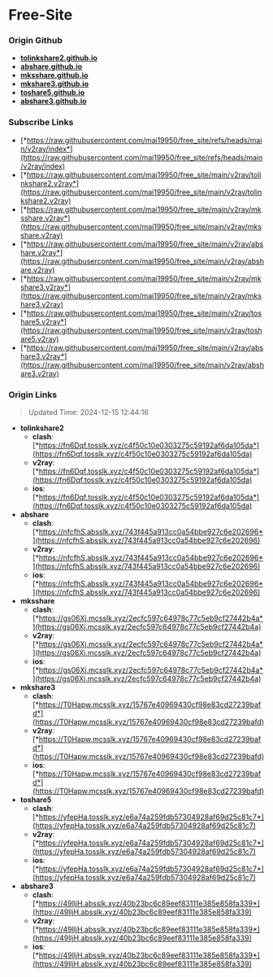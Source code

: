 # Free-Site

### Origin Github

- [**tolinkshare2.github.io**](https://github.com/tolinkshare2/tolinkshare2.github.io)
- [**abshare.github.io**](https://github.com/abshare/abshare.github.io)
- [**mksshare.github.io**](https://github.com/mksshare/mksshare.github.io)
- [**mkshare3.github.io**](https://github.com/mkshare3/mkshare3.github.io)
- [**toshare5.github.io**](https://github.com/toshare5/toshare5.github.io)
- [**abshare3.github.io**](https://github.com/abshare3/abshare3.github.io)

### Subscribe Links

- [*https://raw.githubusercontent.com/mai19950/free_site/refs/heads/main/v2ray/index*](https://raw.githubusercontent.com/mai19950/free_site/refs/heads/main/v2ray/index)
- [*https://raw.githubusercontent.com/mai19950/free_site/main/v2ray/tolinkshare2.v2ray*](https://raw.githubusercontent.com/mai19950/free_site/main/v2ray/tolinkshare2.v2ray)
- [*https://raw.githubusercontent.com/mai19950/free_site/main/v2ray/mksshare.v2ray*](https://raw.githubusercontent.com/mai19950/free_site/main/v2ray/mksshare.v2ray)
- [*https://raw.githubusercontent.com/mai19950/free_site/main/v2ray/abshare.v2ray*](https://raw.githubusercontent.com/mai19950/free_site/main/v2ray/abshare.v2ray)
- [*https://raw.githubusercontent.com/mai19950/free_site/main/v2ray/mkshare3.v2ray*](https://raw.githubusercontent.com/mai19950/free_site/main/v2ray/mkshare3.v2ray)
- [*https://raw.githubusercontent.com/mai19950/free_site/main/v2ray/toshare5.v2ray*](https://raw.githubusercontent.com/mai19950/free_site/main/v2ray/toshare5.v2ray)
- [*https://raw.githubusercontent.com/mai19950/free_site/main/v2ray/abshare3.v2ray*](https://raw.githubusercontent.com/mai19950/free_site/main/v2ray/abshare3.v2ray)

### Origin Links

> Updated Time: 2024-12-15 12:44:16

- **tolinkshare2**
  - **clash**: [*https://fn6Dqf.tosslk.xyz/c4f50c10e0303275c59192af6da105da*](https://fn6Dqf.tosslk.xyz/c4f50c10e0303275c59192af6da105da)
  - **v2ray**: [*https://fn6Dqf.tosslk.xyz/c4f50c10e0303275c59192af6da105da*](https://fn6Dqf.tosslk.xyz/c4f50c10e0303275c59192af6da105da)
  - **ios**: [*https://fn6Dqf.tosslk.xyz/c4f50c10e0303275c59192af6da105da*](https://fn6Dqf.tosslk.xyz/c4f50c10e0303275c59192af6da105da)
- **abshare**
  - **clash**: [*https://nfcfhS.absslk.xyz/743f445a913cc0a54bbe927c6e202696*](https://nfcfhS.absslk.xyz/743f445a913cc0a54bbe927c6e202696)
  - **v2ray**: [*https://nfcfhS.absslk.xyz/743f445a913cc0a54bbe927c6e202696*](https://nfcfhS.absslk.xyz/743f445a913cc0a54bbe927c6e202696)
  - **ios**: [*https://nfcfhS.absslk.xyz/743f445a913cc0a54bbe927c6e202696*](https://nfcfhS.absslk.xyz/743f445a913cc0a54bbe927c6e202696)
- **mksshare**
  - **clash**: [*https://gs06Xj.mcsslk.xyz/2ecfc597c64978c77c5eb9cf27442b4a*](https://gs06Xj.mcsslk.xyz/2ecfc597c64978c77c5eb9cf27442b4a)
  - **v2ray**: [*https://gs06Xj.mcsslk.xyz/2ecfc597c64978c77c5eb9cf27442b4a*](https://gs06Xj.mcsslk.xyz/2ecfc597c64978c77c5eb9cf27442b4a)
  - **ios**: [*https://gs06Xj.mcsslk.xyz/2ecfc597c64978c77c5eb9cf27442b4a*](https://gs06Xj.mcsslk.xyz/2ecfc597c64978c77c5eb9cf27442b4a)
- **mkshare3**
  - **clash**: [*https://T0Hapw.mcsslk.xyz/15767e40969430cf98e83cd27239bafd*](https://T0Hapw.mcsslk.xyz/15767e40969430cf98e83cd27239bafd)
  - **v2ray**: [*https://T0Hapw.mcsslk.xyz/15767e40969430cf98e83cd27239bafd*](https://T0Hapw.mcsslk.xyz/15767e40969430cf98e83cd27239bafd)
  - **ios**: [*https://T0Hapw.mcsslk.xyz/15767e40969430cf98e83cd27239bafd*](https://T0Hapw.mcsslk.xyz/15767e40969430cf98e83cd27239bafd)
- **toshare5**
  - **clash**: [*https://yfepHa.tosslk.xyz/e6a74a259fdb57304928af69d25c81c7*](https://yfepHa.tosslk.xyz/e6a74a259fdb57304928af69d25c81c7)
  - **v2ray**: [*https://yfepHa.tosslk.xyz/e6a74a259fdb57304928af69d25c81c7*](https://yfepHa.tosslk.xyz/e6a74a259fdb57304928af69d25c81c7)
  - **ios**: [*https://yfepHa.tosslk.xyz/e6a74a259fdb57304928af69d25c81c7*](https://yfepHa.tosslk.xyz/e6a74a259fdb57304928af69d25c81c7)
- **abshare3**
  - **clash**: [*https://49lljH.absslk.xyz/40b23bc6c89eef83111e385e858fa339*](https://49lljH.absslk.xyz/40b23bc6c89eef83111e385e858fa339)
  - **v2ray**: [*https://49lljH.absslk.xyz/40b23bc6c89eef83111e385e858fa339*](https://49lljH.absslk.xyz/40b23bc6c89eef83111e385e858fa339)
  - **ios**: [*https://49lljH.absslk.xyz/40b23bc6c89eef83111e385e858fa339*](https://49lljH.absslk.xyz/40b23bc6c89eef83111e385e858fa339)
